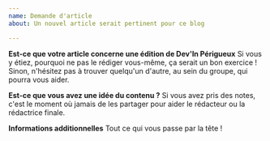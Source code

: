 ```yaml
---
name: Demande d'article
about: Un nouvel article serait pertinent pour ce blog

---
```


**Est-ce que votre article concerne une édition de Dev'In Périgueux**
Si vous y étiez, pourquoi ne pas le rédiger vous-même, ça serait un bon exercice ! Sinon, n'hésitez pas à trouver quelqu'un d'autre, au sein du groupe, qui pourra vous aider.

**Est-ce que vous avez une idée du contenu ?**
Si vous avez pris des notes, c'est le moment où jamais de les partager pour aider le rédacteur ou la rédactrice finale.

**Informations additionnelles**
Tout ce qui vous passe par la tête !
